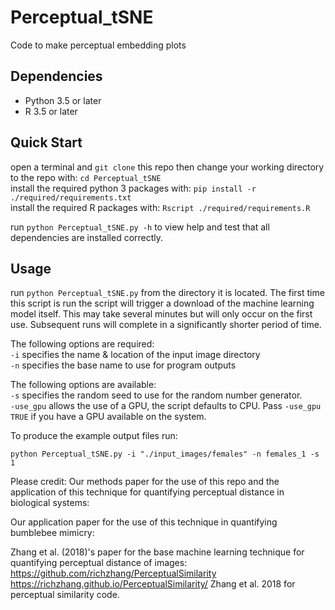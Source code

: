 # Perceptual_tSNE

Code to make perceptual embedding plots


## Dependencies
* Python 3.5 or later
* R 3.5 or later

## Quick Start

 open a terminal and `git clone` this repo
 then change your working directory to the repo with: `cd Perceptual_tSNE`  
 install the required python 3 packages with: `pip install -r ./required/requirements.txt`  
 install the required R packages with: `Rscript ./required/requirements.R`  

 run `python Perceptual_tSNE.py -h` to view help and test that all dependencies are installed correctly.

## Usage

 run `python Perceptual_tSNE.py` from the directory it is located. The first time this script is run the script will trigger a download of the machine learning model itself. This may take several minutes but will only occur on the first use. Subsequent runs will complete in a significantly shorter period of time.

The following options are required:  
`-i` specifies the name & location of the input image directory  
`-n` specifies the base name to use for program outputs

The following options are available:  
`-s` specifies the random seed to use for the random number generator.  
`-use_gpu` allows the use of a GPU, the script defaults to CPU. Pass `-use_gpu TRUE` if you have a GPU available on the system.  

To produce the example output files run:  

`python Perceptual_tSNE.py -i "./input_images/females" -n females_1 -s 1`



Please credit:
Our methods paper for the use of this repo and the application of this technique for quantifying perceptual distance in biological systems:

Our application paper for the use of this technique in quantifying bumblebee mimicry:

Zhang et al. (2018)'s paper for the base machine learning technique for quantifying perceptual distance of images:
https://github.com/richzhang/PerceptualSimilarity https://richzhang.github.io/PerceptualSimilarity/ Zhang et al. 2018 for perceptual similarity code.
